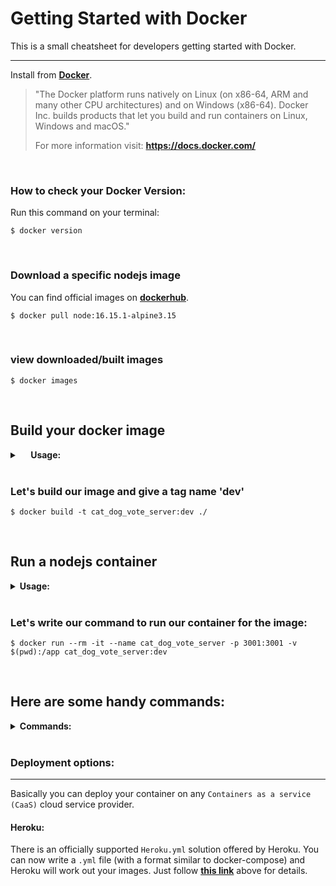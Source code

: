 # Getting Started with Docker

This is a small cheatsheet for developers getting started with Docker.

---

Install from **[Docker](https://docs.docker.com/get-docker/)**.

>"The Docker platform runs natively on Linux (on x86-64, ARM and many other CPU architectures) and on Windows (x86-64). Docker Inc. builds products that let you build and run containers on Linux, Windows and macOS."
> 
> For more information visit:
> **https://docs.docker.com/**

<br>

### How to check your Docker Version:

Run this command on your terminal:

`$ docker version`

<br>


### Download a specific nodejs image

You can find official images on **[dockerhub](https://hub.docker.com/_/node)**.

`$ docker pull node:16.15.1-alpine3.15`

<br>


### view downloaded/built images
`$ docker images`

<br>

## Build your docker image

<details>

<summary><b>&emsp; Usage:</b></summary>

>$ docker build [OPTIONS] PATH | URL | -

 ---

`--file , -f` Name of the Dockerfile (Default is 'PATH/Dockerfile')
 
`-t, --tag` list Name and optionally a tag in the 'name:tag' format`

</details>

<br/>

### Let's build our image and give a tag name 'dev'

`$ docker build -t cat_dog_vote_server:dev ./`

<br/>

## Run a nodejs container

<details>

<summary><b> Usage: </b></summary>

> $ docker run [OPTIONS] IMAGE [COMMAND] [ARG...]

---

`-i` for interactive mode
 
`-t` for terminal
 
`-d` for detach

`--name` Assign a name to the container

`--publish , -p` Publish a container's port(s) to the host

`--rm` Automatically remove the container once it has stopped 

`--volume, -v` Allows you to bind a local directory. For more information check **[here](https://docs.docker.com/storage/bind-mounts/)**

</details>

<br/>

### Let's write our command to run our container for the image:

`$ docker run --rm -it --name cat_dog_vote_server -p 3001:3001 -v $(pwd):/app cat_dog_vote_server:dev`

<br>

## Here are some handy commands:

<details><summary><b>Commands:</b></summary>

### view running container
`docker ps`

<br>

### remote into the running container
`$ docker exec -it cat_dog_vote_server /bin/sh`

<br>

### look at container information
`$ docker inspect cat_dog_vote_server`

<br>


### look at the logs
`$ docker logs cat_dog_vote_server`

<br>


### stop container
`$ docker stop cat_dog_vote_server`

<br>


### start container again
`$ docker start cat_dog_vote_server`

<br>


### remove container
`$ docker rm cat_dog_vote_server`

<br>

### remove all stopped containers
`$ docker rm $(docker ps --filter status=exited -q)`

<br>

### remove image
`$ docker rmi cat_dog_vote_server`

</details>

<br>

### Deployment options:

---

Basically you can deploy your container on any `Containers as a service (CaaS)` cloud service provider.

#### **Heroku**:

There is an officially supported `Heroku.yml` solution offered by Heroku. You can now write a `.yml` file (with a format similar to docker-compose) and Heroku will work out your images. Just follow **[this link](https://devcenter.heroku.com/categories/deploying-with-docker)** above for details.